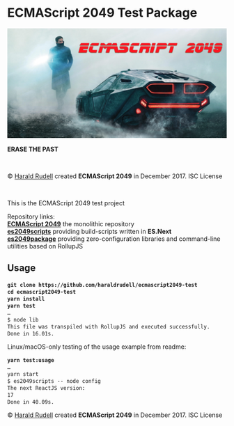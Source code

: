 <!doctype html>
<title>ECMAScript 2049 readme</title>
<h1>ECMAScript 2049 Test Package</h1>
<img src="./assets/ECMAScript 2049.png" alt="ECMAScript 2049" />
<p><strong>ERASE THE PAST</strong></p>
<p>&emsp;</p>
<p>© <a href=http://haralrudell.com>Harald Rudell</a> created <strong>ECMAScript 2049</strong> in December 2017. ISC License</p>
<p>&emsp;</p>

<p>This is the ECMAScript 2049 test project</p>
<p>Repository links:<br />
<strong><a href=https://github.com/haraldrudell/ECMAScript2049>ECMAScript 2049</a></strong> the monolithic repository<br />
<strong><a href=https://github.com/haraldrudell/ECMAScript2049/tree/master/workspace/packages/es2049scripts>es2049scripts</a></strong> providing build-scripts written in <strong>ES.Next</strong><br />
<strong><a href=https://github.com/haraldrudell/ECMAScript2049/tree/master/workspace/packages/es2049package>es2049package</a></strong> providing zero-configuration libraries and command-line utilities based on RollupJS</p>

<h2>Usage</h2>
<pre><code><strong>git clone https://github.com/haraldrudell/ecmascript2049-test
cd ecmascript2049-test
yarn install
yarn test</strong>
…
$ node lib
This file was transpiled with RollupJS and executed successfully.
Done in 16.01s.
</code></pre>
<p>Linux/macOS-only testing of the usage example from readme:
<pre><code><strong>yarn test:usage</strong>
…
yarn start
$ es2049scripts -- node config
The next ReactJS version:
17
Done in 40.09s.
</code></pre>
<p>© <a href=http://haralrudell.com>Harald Rudell</a> created <strong>ECMAScript 2049</strong> in December 2017. ISC License</p>
